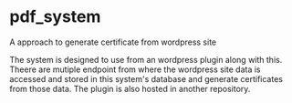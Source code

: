 # pdf_system
A approach to generate certificate from wordpress site

The system is designed to use from an wordpress plugin along with this. Theere are mutiple endpoint from where the wordpress site data is accessed and stored in this system's database and generate certificates from those data. 
The plugin is also hosted in another repository.

